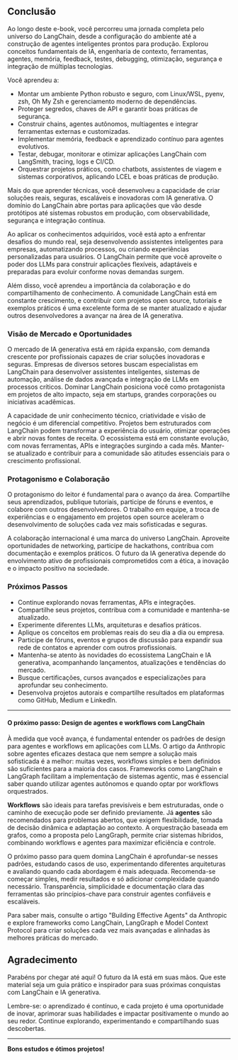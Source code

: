 ## Conclusão

Ao longo deste e-book, você percorreu uma jornada completa pelo universo do LangChain, desde a configuração do ambiente até a construção de agentes inteligentes prontos para produção. Explorou conceitos fundamentais de IA, engenharia de contexto, ferramentas, agentes, memória, feedback, testes, debugging, otimização, segurança e integração de múltiplas tecnologias.

Você aprendeu a:
* Montar um ambiente Python robusto e seguro, com Linux/WSL, pyenv, zsh, Oh My Zsh e gerenciamento moderno de dependências.
* Proteger segredos, chaves de API e garantir boas práticas de segurança.
* Construir chains, agentes autônomos, multiagentes e integrar ferramentas externas e customizadas.
* Implementar memória, feedback e aprendizado contínuo para agentes evolutivos.
* Testar, debugar, monitorar e otimizar aplicações LangChain com LangSmith, tracing, logs e CI/CD.
* Orquestrar projetos práticos, como chatbots, assistentes de viagem e sistemas corporativos, aplicando LCEL e boas práticas de produção.

Mais do que aprender técnicas, você desenvolveu a capacidade de criar soluções reais, seguras, escaláveis e inovadoras com IA generativa. O domínio do LangChain abre portas para aplicações que vão desde protótipos até sistemas robustos em produção, com observabilidade, segurança e integração contínua.

Ao aplicar os conhecimentos adquiridos, você está apto a enfrentar desafios do mundo real, seja desenvolvendo assistentes inteligentes para empresas, automatizando processos, ou criando experiências personalizadas para usuários. O LangChain permite que você aproveite o poder dos LLMs para construir aplicações flexíveis, adaptáveis e preparadas para evoluir conforme novas demandas surgem.

Além disso, você aprendeu a importância da colaboração e do compartilhamento de conhecimento. A comunidade LangChain está em constante crescimento, e contribuir com projetos open source, tutoriais e exemplos práticos é uma excelente forma de se manter atualizado e ajudar outros desenvolvedores a avançar na área de IA generativa.

### Visão de Mercado e Oportunidades

O mercado de IA generativa está em rápida expansão, com demanda crescente por profissionais capazes de criar soluções inovadoras e seguras. Empresas de diversos setores buscam especialistas em LangChain para desenvolver assistentes inteligentes, sistemas de automação, análise de dados avançada e integração de LLMs em processos críticos. Dominar LangChain posiciona você como protagonista em projetos de alto impacto, seja em startups, grandes corporações ou iniciativas acadêmicas.

A capacidade de unir conhecimento técnico, criatividade e visão de negócio é um diferencial competitivo. Projetos bem estruturados com LangChain podem transformar a experiência do usuário, otimizar operações e abrir novas fontes de receita. O ecossistema está em constante evolução, com novas ferramentas, APIs e integrações surgindo a cada mês. Manter-se atualizado e contribuir para a comunidade são atitudes essenciais para o crescimento profissional.

### Protagonismo e Colaboração

O protagonismo do leitor é fundamental para o avanço da área. Compartilhe seus aprendizados, publique tutoriais, participe de fóruns e eventos, e colabore com outros desenvolvedores. O trabalho em equipe, a troca de experiências e o engajamento em projetos open source aceleram o desenvolvimento de soluções cada vez mais sofisticadas e seguras.

A colaboração internacional é uma marca do universo LangChain. Aproveite oportunidades de networking, participe de hackathons, contribua com documentação e exemplos práticos. O futuro da IA generativa depende do envolvimento ativo de profissionais comprometidos com a ética, a inovação e o impacto positivo na sociedade.

### Próximos Passos

- Continue explorando novas ferramentas, APIs e integrações.
- Compartilhe seus projetos, contribua com a comunidade e mantenha-se atualizado.
- Experimente diferentes LLMs, arquiteturas e desafios práticos.
- Aplique os conceitos em problemas reais do seu dia a dia ou empresa.
- Participe de fóruns, eventos e grupos de discussão para expandir sua rede de contatos e aprender com outros profissionais.
- Mantenha-se atento às novidades do ecossistema LangChain e IA generativa, acompanhando lançamentos, atualizações e tendências do mercado.
- Busque certificações, cursos avançados e especializações para aprofundar seu conhecimento.
- Desenvolva projetos autorais e compartilhe resultados em plataformas como GitHub, Medium e LinkedIn.

---

#### O próximo passo: Design de agentes e workflows com LangChain

À medida que você avança, é fundamental entender os padrões de design para agentes e workflows em aplicações com LLMs. O artigo da Anthropic sobre agentes eficazes destaca que nem sempre a solução mais sofisticada é a melhor: muitas vezes, workflows simples e bem definidos são suficientes para a maioria dos casos. Frameworks como LangChain e LangGraph facilitam a implementação de sistemas agentic, mas é essencial saber quando utilizar agentes autônomos e quando optar por workflows orquestrados.

**Workflows** são ideais para tarefas previsíveis e bem estruturadas, onde o caminho de execução pode ser definido previamente. Já **agentes** são recomendados para problemas abertos, que exigem flexibilidade, tomada de decisão dinâmica e adaptação ao contexto. A orquestração baseada em grafos, como a proposta pelo LangGraph, permite criar sistemas híbridos, combinando workflows e agentes para maximizar eficiência e controle.

O próximo passo para quem domina LangChain é aprofundar-se nesses padrões, estudando casos de uso, experimentando diferentes arquiteturas e avaliando quando cada abordagem é mais adequada. Recomenda-se começar simples, medir resultados e só adicionar complexidade quando necessário. Transparência, simplicidade e documentação clara das ferramentas são princípios-chave para construir agentes confiáveis e escaláveis.

Para saber mais, consulte o artigo "Building Effective Agents" da Anthropic e explore frameworks como LangChain, LangGraph e Model Context Protocol para criar soluções cada vez mais avançadas e alinhadas às melhores práticas do mercado.

## Agradecimento

Parabéns por chegar até aqui! O futuro da IA está em suas mãos. Que este material seja um guia prático e inspirador para suas próximas conquistas com LangChain e IA generativa.

Lembre-se: o aprendizado é contínuo, e cada projeto é uma oportunidade de inovar, aprimorar suas habilidades e impactar positivamente o mundo ao seu redor. Continue explorando, experimentando e compartilhando suas descobertas.

---

**Bons estudos e ótimos projetos!**